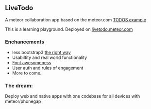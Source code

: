 ## LiveTodo

A meteor collaboration app based on the meteor.com [TODOS example](http://meteor.com/examples/todos)

This is a learning playground.
Deployed on [livetodo.meteor.com](http://livetodo.meteor.com)

### Enchancements

- less bootstrap3 [the right way](www.manuel-schoebel.com/blog/meteorjs-and-twitter-bootstrap---the-right-way)
- Usabiltity and real world functionality
- [Font awesomeness](http://fontawesome.io/)
- User auth and rules of engagement
- More to come..

### The dream:

Deploy web and native apps with one codebase for all devices with meteor/phonegap